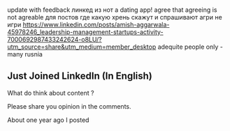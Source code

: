 ###
update with feedback
линкед из нот a dating app!
agree that agreeing is not agreable для постов где какую хрень скажут и спрашивают агри не игри
https://www.linkedin.com/posts/amish-aggarwala-45978246_leadership-management-startups-activity-7000692987433242624-o8LU/?utm_source=share&utm_medium=member_desktop
adequite people only - many rusnia



## Just Joined LinkedIn (In English)
What do think about content ?

Please share you opinion in the comments.

About one year ago I posted 
 